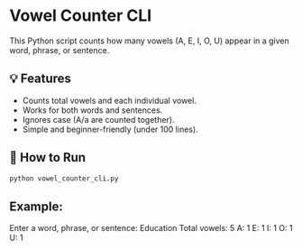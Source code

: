 # Vowel Counter CLI

This Python script counts how many vowels (A, E, I, O, U) appear in a given word, phrase, or sentence.

## 💡 Features
- Counts total vowels and each individual vowel.
- Works for both words and sentences.
- Ignores case (A/a are counted together).
- Simple and beginner-friendly (under 100 lines).

## 🚀 How to Run
```bash
python vowel_counter_cli.py
```

## Example:
Enter a word, phrase, or sentence: Education
Total vowels: 5
A: 1
E: 1
I: 1
O: 1
U: 1
